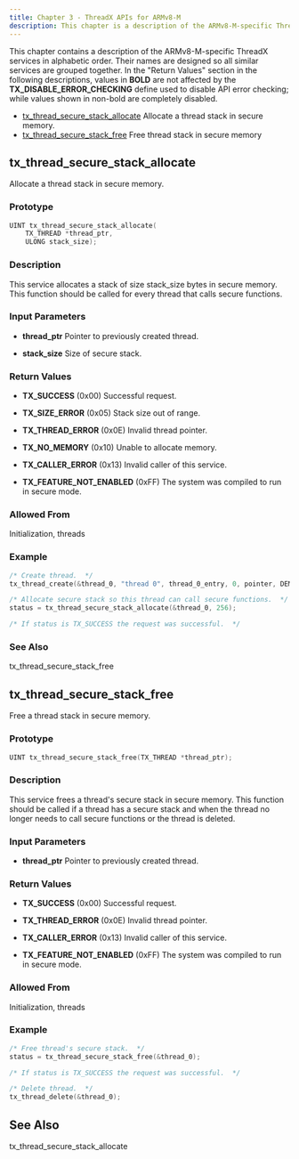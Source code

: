 ```yaml
---
title: Chapter 3 - ThreadX APIs for ARMv8-M
description: This chapter is a description of the ARMv8-M-specific ThreadX services.
---
```



This chapter contains a description of the ARMv8-M-specific ThreadX services in alphabetic order. Their names are designed so all similar services are grouped together. In the "Return Values" section in the following descriptions, values in **BOLD** are not affected by the **TX_DISABLE_ERROR_CHECKING** define used to disable API error checking; while values shown in non-bold are completely disabled.

- [tx_thread_secure_stack_allocate](#tx_thread_secure_stack_allocate) Allocate a thread stack in secure memory.
- [tx_thread_secure_stack_free](#tx_thread_secure_stack_free) Free thread stack in secure memory

## tx_thread_secure_stack_allocate

Allocate a thread stack in secure memory.

### Prototype

```c
UINT tx_thread_secure_stack_allocate(
    TX_THREAD *thread_ptr, 
    ULONG stack_size);
```

### Description

This service allocates a stack of size stack_size bytes in secure memory. This function should be called for every thread that calls secure functions.

### Input Parameters

- **thread_ptr** Pointer to previously created thread.

- **stack_size** Size of secure stack.

### Return Values

- **TX_SUCCESS** (0x00) Successful request.

- **TX_SIZE_ERROR** (0x05) Stack size out of range.

- **TX_THREAD_ERROR** (0x0E) Invalid thread pointer.

- **TX_NO_MEMORY** (0x10) Unable to allocate memory.

- **TX_CALLER_ERROR** (0x13) Invalid caller of this service.

- **TX_FEATURE_NOT_ENABLED** (0xFF) The system was compiled to run in secure mode.

### Allowed From

Initialization, threads

### Example

```c
/* Create thread.  */
tx_thread_create(&thread_0, "thread 0", thread_0_entry, 0, pointer, DEMO_STACK_SIZE, 1, 1, TX_NO_TIME_SLICE, TX_AUTO_START);

/* Allocate secure stack so this thread can call secure functions.  */
status = tx_thread_secure_stack_allocate(&thread_0, 256);

/* If status is TX_SUCCESS the request was successful.  */
```

### See Also

tx_thread_secure_stack_free

##  tx_thread_secure_stack_free

Free a thread stack in secure memory. 

### Prototype

```c
UINT tx_thread_secure_stack_free(TX_THREAD *thread_ptr);
```

### Description

This service frees a thread's secure stack in secure memory. This function should be called if a thread has a secure stack and when the thread no longer needs to call secure functions or the thread is deleted.

### Input Parameters

- **thread_ptr** Pointer to previously created thread.

### Return Values

- **TX_SUCCESS** (0x00) Successful request.

- **TX_THREAD_ERROR** (0x0E) Invalid thread pointer.

- **TX_CALLER_ERROR** (0x13) Invalid caller of this service.

- **TX_FEATURE_NOT_ENABLED** (0xFF) The system was compiled to run in secure mode.

### Allowed From

Initialization, threads

### Example

```c
/* Free thread's secure stack.  */
status = tx_thread_secure_stack_free(&thread_0);

/* If status is TX_SUCCESS the request was successful.  */

/* Delete thread.  */
tx_thread_delete(&thread_0);
```

## See Also

tx_thread_secure_stack_allocate
